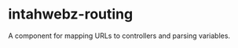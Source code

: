 intahwebz-routing
=================

A component for mapping URLs to controllers and parsing variables.

